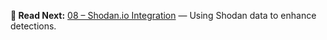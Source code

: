 
**📖 Read Next:** [08 – Shodan.io Integration](../08-threat-intelligence/shodan.io-integration.md) — Using Shodan data to enhance detections.
